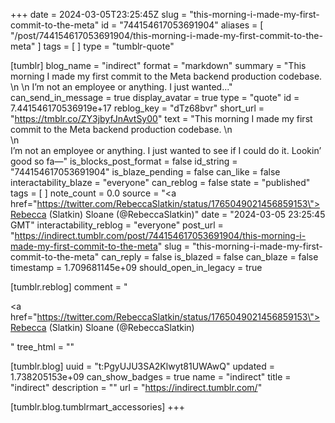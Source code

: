 +++
date = 2024-03-05T23:25:45Z
slug = "this-morning-i-made-my-first-commit-to-the-meta"
id = "744154617053691904"
aliases = [ "/post/744154617053691904/this-morning-i-made-my-first-commit-to-the-meta" ]
tags = [ ]
type = "tumblr-quote"

[tumblr]
blog_name = "indirect"
format = "markdown"
summary = "This morning I made my first commit to the Meta backend production codebase. \n \n I’m not an employee or anything. I just wanted..."
can_send_in_message = true
display_avatar = true
type = "quote"
id = 7.441546170536919e+17
reblog_key = "dTz68bvr"
short_url = "https://tmblr.co/ZY3jbyfJnAvtSy00"
text = "This morning I made my first commit to the Meta backend production codebase. \n<br/>\n<br/>I&rsquo;m not an employee or anything. I just wanted to see if I could do it. Lookin&rsquo; good so fa&mdash;"
is_blocks_post_format = false
id_string = "744154617053691904"
is_blaze_pending = false
can_like = false
interactability_blaze = "everyone"
can_reblog = false
state = "published"
tags = [ ]
note_count = 0.0
source = "<a href=\"https://twitter.com/RebeccaSlatkin/status/1765049021456859153\">Rebecca (Slatkin) Sloane (@RebeccaSlatkin)</a>"
date = "2024-03-05 23:25:45 GMT"
interactability_reblog = "everyone"
post_url = "https://indirect.tumblr.com/post/744154617053691904/this-morning-i-made-my-first-commit-to-the-meta"
slug = "this-morning-i-made-my-first-commit-to-the-meta"
can_reply = false
is_blazed = false
can_blaze = false
timestamp = 1.709681145e+09
should_open_in_legacy = true

[tumblr.reblog]
comment = "<p><a href=\"https://twitter.com/RebeccaSlatkin/status/1765049021456859153\">Rebecca (Slatkin) Sloane (@RebeccaSlatkin)</a></p>"
tree_html = ""

[tumblr.blog]
uuid = "t:PgyUJU3SA2Klwyt81UWAwQ"
updated = 1.738205153e+09
can_show_badges = true
name = "indirect"
title = "indirect"
description = ""
url = "https://indirect.tumblr.com/"

[tumblr.blog.tumblrmart_accessories]
+++
